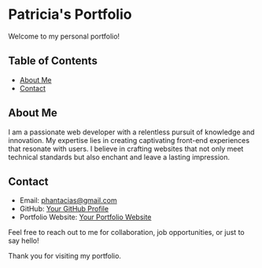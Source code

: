 # Patricia's Portfolio

Welcome to my personal portfolio!

## Table of Contents

- [About Me](#about)
- [Contact](#contact)

## About Me

I am a passionate web developer with a relentless pursuit of knowledge and innovation. My expertise lies in creating captivating front-end experiences that resonate with users. I believe in crafting websites that not only meet technical standards but also enchant and leave a lasting impression.

## Contact

- Email: [phantacias@gmail.com](mailto:phantacias@gmail.com)
- GitHub: [Your GitHub Profile](https://github.com/phantacia)
- Portfolio Website: [Your Portfolio Website](https://phantacia.vercel.app/)

Feel free to reach out to me for collaboration, job opportunities, or just to say hello!

Thank you for visiting my portfolio.
